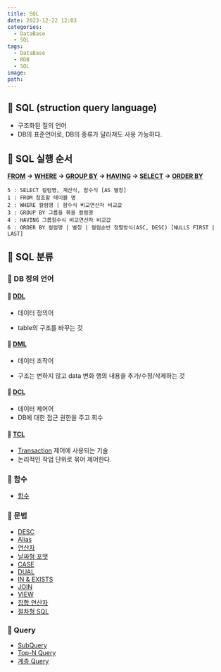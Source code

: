 ```yaml
---
title: SQL
date: 2023-12-22 12:03
categories:
  - DataBase
  - SQL
tags:
  - DataBase
  - RDB
  - SQL
image: 
path:
---
```


## 🌈 SQL (struction query language)

- 구조화된 질의 언어
- DB의 표준언어로, DB의 종류가 달라져도 사용 가능하다.

## 🌈 SQL 실행 순서
**[FROM](https://sonjh919.github.io/posts/FROM) → [WHERE](https://sonjh919.github.io/posts/WHERE) → [GROUP BY](https://sonjh919.github.io/posts/GROUP-BY) → [HAVING](https://sonjh919.github.io/posts/HAVING) → [SELECT](https://sonjh919.github.io/posts/SELECT) → [ORDER BY](https://sonjh919.github.io/posts/ORDER-BY)**
```
5 : SELECT 컬럼명, 계산식, 함수식 [AS 별칭]
1 : FROM 참조할 테이블 명
2 : WHERE 컬럼명 | 함수식 비교연산자 비교값
3 : GROUP BY 그룹을 묶을 컬럼명
4 : HAVING 그룹함수식 비교연산자 비교값
6 : ORDER BY 컬럼명 | 별칭 | 컬럼순번 정렬방식(ASC, DESC) [NULLS FIRST | LAST]
```

## 🌈 SQL 분류
### 📌 DB 정의 언어
#### 🧶 [DDL](https://sonjh919.github.io/posts/DDL)
+ 데이터 정의어
- table의 구조를 바꾸는 것

#### 🧶 [DML](https://sonjh919.github.io/posts/DML)
+ 데이터 조작어
- 구조는 변하지 않고 data 변화 행의 내용을 추가/수정/삭제하는 것

#### 🧶 [DCL](https://sonjh919.github.io/posts/DCL)
+ 데이터 제어어
+ DB에 대한 접근 권한을 주고 회수

#### 🧶 [TCL](https://sonjh919.github.io/posts/TCL)
+ [Transaction](https://sonjh919.github.io/posts/Transaction) 제어에 사용되는 기술
+ 논리적인 작업 단위로 묶어 제어한다.

### 📌 함수
+ [함수](https://sonjh919.github.io/posts/함수)

### 📌 문법
+ [DESC](https://sonjh919.github.io/posts/DESC)
+ [Alias](https://sonjh919.github.io/posts/Alias)
+ [연산자](https://sonjh919.github.io/posts/연산자)
+ [날짜형 포맷](https://sonjh919.github.io/posts/날짜형-포맷)
+ [CASE](https://sonjh919.github.io/posts/CASE)
+ [DUAL](https://sonjh919.github.io/posts/DUAL)
+ [IN & EXISTS](https://sonjh919.github.io/posts/IN-&-EXISTS)
+ [JOIN](https://sonjh919.github.io/posts/JOIN)
+ [VIEW](https://sonjh919.github.io/posts/VIEW)
+ [집합 연산자](https://sonjh919.github.io/posts/집합-연산자)
+ [절차형 SQL](https://sonjh919.github.io/posts/절차형-SQL)
### 📌 Query
+ [SubQuery](https://sonjh919.github.io/posts/SubQuery)
+ [Top-N Query](https://sonjh919.github.io/posts/Top-N-Query)
+ [계층 Query](https://sonjh919.github.io/posts/계층-Query)
